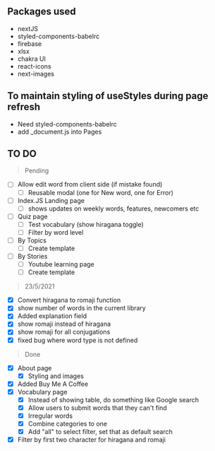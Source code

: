 ## Packages used

- nextJS
- styled-components-babelrc
- firebase
- xlsx
- chakra UI
- react-icons
- next-images

## To maintain styling of useStyles during page refresh

- Need styled-components-babelrc
- add \_document.js into Pages

## TO DO

> Pending

- [ ] Allow edit word from client side (if mistake found)
  - [ ] Reusable modal (one for New word, one for Error)
- [ ] Index.JS Landing page
  - [ ] shows updates on weekly words, features, newcomers etc
- [ ] Quiz page
  - [ ] Test vocabulary (show hiragana toggle)
  - [ ] Filter by word level
- [ ] By Topics
  - [ ] Create template
- [ ] By Stories
  - [ ] Youtube learning page
  - [ ] Create template

> 23/5/2021

- [x] Convert hiragana to romaji function
- [x] show number of words in the current library
- [x] Added explanation field
- [x] show romaji instead of hiragana
- [x] show romaji for all conjugations
- [x] fixed bug where word type is not defined

> Done

- [x] About page
  - [x] Styling and images
- [x] Added Buy Me A Coffee
- [x] Vocabulary page
  - [x] Instead of showing table, do something like Google search
  - [x] Allow users to submit words that they can't find
  - [x] Irregular words
  - [x] Combine categories to one
  - [x] Add "all" to select filter, set that as default search
- [x] Filter by first two character for hiragana and romaji
